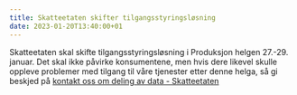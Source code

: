 ```yaml
---
title: Skatteetaten skifter tilgangsstyringsløsning
date: 2023-01-20T13:40:00+01
---
```

Skatteetaten skal skifte tilgangsstyringsløsning i Produksjon helgen 27.-29. januar. Det skal ikke påvirke konsumentene, men hvis dere likevel skulle oppleve problemer med tilgang til våre tjenester etter denne helga, så gi beskjed på [kontakt oss om deling av data - Skatteetaten](https://skatteetaten.github.io/folkeregisteret-api-dokumentasjon/kontakt-oss/)
